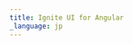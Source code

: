 ```yaml
---
title: Ignite UI for Angular
_language: jp
---
```


<script type="text/javascript">
(function() {
        let HOST = window.location.href;
        window.location.href = HOST.includes('index.html') ? 
               HOST.replace('index.html', 'components/general/getting_started.html') : (HOST + 'components/general/getting_started.html');
})();
</script>
